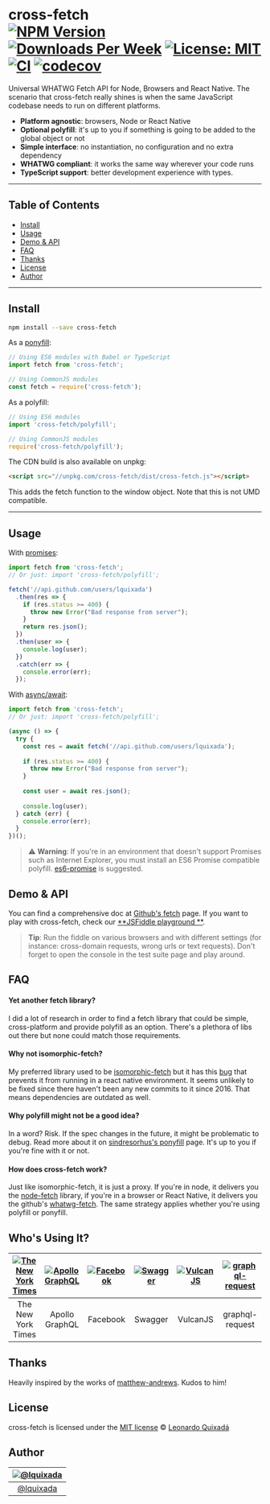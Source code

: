 cross-fetch<br>
[![NPM Version](https://img.shields.io/npm/v/cross-fetch.svg?branch=main)](https://www.npmjs.com/package/cross-fetch)
[![Downloads Per Week](https://img.shields.io/npm/dw/cross-fetch.svg?color=blue)](https://www.npmjs.com/package/cross-fetch)
[![License: MIT](https://img.shields.io/badge/License-MIT-blue.svg)](https://opensource.org/licenses/MIT)
[![CI](https://github.com/lquixada/cross-fetch/actions/workflows/ci.yml/badge.svg)](https://github.com/lquixada/cross-fetch/actions/workflows/ci.yml)
[![codecov](https://codecov.io/gh/lquixada/cross-fetch/branch/main/graph/badge.svg)](https://codecov.io/gh/lquixada/cross-fetch)
================

Universal WHATWG Fetch API for Node, Browsers and React Native. The scenario that cross-fetch really
shines is when the same JavaScript codebase needs to run on different platforms.

- **Platform agnostic**: browsers, Node or React Native
- **Optional polyfill**: it's up to you if something is going to be added to the global object or
  not
- **Simple interface**: no instantiation, no configuration and no extra dependency
- **WHATWG compliant**: it works the same way wherever your code runs
- **TypeScript support**: better development experience with types.

* * *

## Table of Contents

- [Install](#install)
- [Usage](#usage)
- [Demo & API](#demo--api)
- [FAQ](#faq)
- [Thanks](#thanks)
- [License](#license)
- [Author](#author)

* * *

## Install

```sh
npm install --save cross-fetch
```

As a [ponyfill](https://github.com/sindresorhus/ponyfill):

```javascript
// Using ES6 modules with Babel or TypeScript
import fetch from 'cross-fetch';

// Using CommonJS modules
const fetch = require('cross-fetch');
```

As a polyfill:

```javascript
// Using ES6 modules
import 'cross-fetch/polyfill';

// Using CommonJS modules
require('cross-fetch/polyfill');
```

The CDN build is also available on unpkg:

```html
<script src="//unpkg.com/cross-fetch/dist/cross-fetch.js"></script>
```

This adds the fetch function to the window object. Note that this is not UMD compatible.


* * *

## Usage

With [promises](https://developer.mozilla.org/en-US/docs/Web/JavaScript/Reference/Global_Objects/Promise):

```javascript
import fetch from 'cross-fetch';
// Or just: import 'cross-fetch/polyfill';

fetch('//api.github.com/users/lquixada')
  .then(res => {
    if (res.status >= 400) {
      throw new Error("Bad response from server");
    }
    return res.json();
  })
  .then(user => {
    console.log(user);
  })
  .catch(err => {
    console.error(err);
  });
```

With [async/await](https://developer.mozilla.org/en-US/docs/Web/JavaScript/Reference/Statements/async_function):

```javascript
import fetch from 'cross-fetch';
// Or just: import 'cross-fetch/polyfill';

(async () => {
  try {
    const res = await fetch('//api.github.com/users/lquixada');
    
    if (res.status >= 400) {
      throw new Error("Bad response from server");
    }
    
    const user = await res.json();
  
    console.log(user);
  } catch (err) {
    console.error(err);
  }
})();
```

> ⚠️ **Warning**: If you're in an environment that doesn't support Promises such as Internet
> Explorer, you must install an ES6 Promise compatible
> polyfill. [es6-promise](https://github.com/jakearchibald/es6-promise) is suggested.

## Demo & API

You can find a comprehensive doc at [Github's fetch](https://github.github.io/fetch/) page. If you
want to play with cross-fetch, check our [**JSFiddle playground
**](https://jsfiddle.net/lquixada/3ypqgacp/).

> **Tip**: Run the fiddle on various browsers and with different settings (for instance:
> cross-domain requests, wrong urls or text requests). Don't forget to open the console in the test
> suite page and play around.

## FAQ

#### Yet another fetch library?

I did a lot of research in order to find a fetch library that could be simple, cross-platform and
provide polyfill as an option. There's a plethora of libs out there but none could match those
requirements.

#### Why not isomorphic-fetch?

My preferred library used to
be [isomorphic-fetch](https://github.com/matthew-andrews/isomorphic-fetch) but it has
this [bug](https://github.com/matthew-andrews/isomorphic-fetch/issues/125) that prevents it from
running in a react native environment. It seems unlikely to be fixed since there haven't been any
new commits to it since 2016. That means dependencies are outdated as well.

#### Why polyfill might not be a good idea?

In a word? Risk. If the spec changes in the future, it might be problematic to debug. Read more
about it
on [sindresorhus's ponyfill](https://github.com/sindresorhus/ponyfill#how-are-ponyfills-better-than-polyfills)
page. It's up to you if you're fine with it or not.

#### How does cross-fetch work?

Just like isomorphic-fetch, it is just a proxy. If you're in node, it delivers you
the [node-fetch](https://github.com/bitinn/node-fetch/) library, if you're in a browser or React
Native, it delivers you the github's [whatwg-fetch](https://github.com/github/fetch/). The same
strategy applies whether you're using polyfill or ponyfill.

## Who's Using It?

| [![The New York Times](./docs/images/logo-nytimes.png)](https://www.nytimes.com/) | [![Apollo GraphQL](./docs/images/logo-apollo.png)](https://github.com/apollographql/apollo-client/) | [![Facebook](./docs/images/logo-facebook.png)](https://github.com/facebook/fbjs/) | [![Swagger](./docs/images/logo-swagger.png)](https://swagger.io/) | [![VulcanJS](./docs/images/logo-vulcanjs.png)](http://vulcanjs.org) | [![graphql-request](./docs/images/logo-graphql-request.png)](https://github.com/prisma/graphql-request) |
|:---------------------------------------------------------------------------------:|:---------------------------------------------------------------------------------------------------:|:---------------------------------------------------------------------------------:|:-----------------------------------------------------------------:|:-------------------------------------------------------------------:|:-------------------------------------------------------------------------------------------------------:|
|                                The New York Times                                 |                                           Apollo GraphQL                                            |                                     Facebook                                      |                              Swagger                              |                              VulcanJS                               |                                             graphql-request                                             |

## Thanks

Heavily inspired by the works of [matthew-andrews](https://github.com/matthew-andrews). Kudos to
him!

## License

cross-fetch is licensed under
the [MIT license](https://github.com/lquixada/cross-fetch/blob/main/LICENSE)
© [Leonardo Quixadá](https://twitter.com/lquixada/)

## Author

| [![@lquixada](https://avatars0.githubusercontent.com/u/195494?v=4&s=96)](https://github.com/lquixada) |
|:-----------------------------------------------------------------------------------------------------:|
|                              [@lquixada](http://www.github.com/lquixada)                              |
